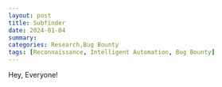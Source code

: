 ```yaml
---
layout: post
title: Subfinder
date: 2024-01-04
summary: 
categories: Research,Bug Bounty
tags: [Reconnaissance, Intelligent Automation, Bug Bounty]
---
```


Hey, Everyone! 
